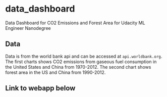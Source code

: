 # data_dashboard
Data Dashboard for CO2 Emissions and Forest Area for Udacity ML Engineer Nanodegree

## Data
Data is from the world bank api and can be accessed at `api.worldbank.org`.  
The first charts shows CO2 emissions from gaseous fuel consumption in the United States and China from 1970-2012.
The second chart shows forest area in the US and China from 1990-2012. 

## Link to webapp below
